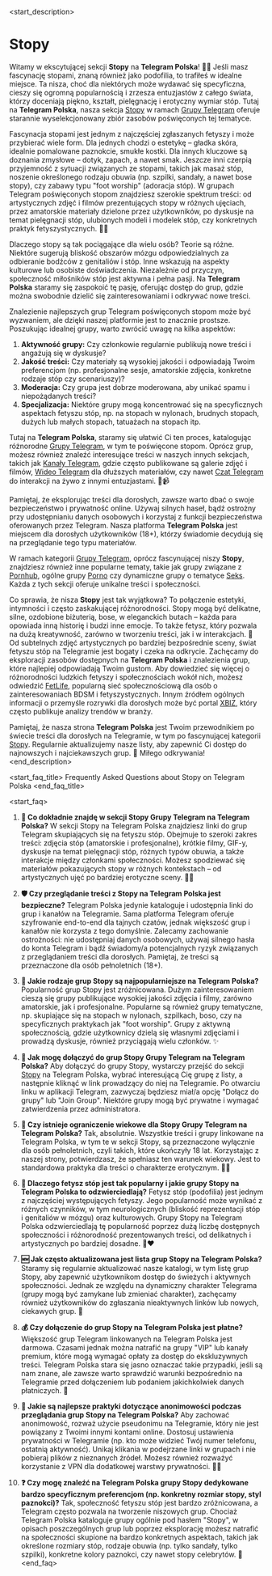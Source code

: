 <start_description>
# Stopy

Witamy w ekscytującej sekcji **Stopy** na **Telegram Polska**! 🦶✨ Jeśli masz fascynację stopami, znaną również jako podofilia, to trafiłeś w idealne miejsce. Ta nisza, choć dla niektórych może wydawać się specyficzna, cieszy się ogromną popularnością i zrzesza entuzjastów z całego świata, którzy doceniają piękno, kształt, pielęgnację i erotyczny wymiar stóp. Tutaj na **Telegram Polska**, nasza sekcja [Stopy](/grupy/stopy/) w ramach [Grupy Telegram](/grupy/) oferuje starannie wyselekcjonowany zbiór zasobów poświęconych tej tematyce.

Fascynacja stopami jest jednym z najczęściej zgłaszanych fetyszy i może przybierać wiele form. Dla jednych chodzi o estetykę – gładka skóra, idealnie pomalowane paznokcie, smukłe kostki. Dla innych kluczowe są doznania zmysłowe – dotyk, zapach, a nawet smak. Jeszcze inni czerpią przyjemność z sytuacji związanych ze stopami, takich jak masaż stóp, noszenie określonego rodzaju obuwia (np. szpilki, sandały, a nawet bose stopy), czy zabawy typu "foot worship" (adoracja stóp). W grupach Telegram poświęconych stopom znajdziesz szerokie spektrum treści: od artystycznych zdjęć i filmów prezentujących stopy w różnych ujęciach, przez amatorskie materiały dzielone przez użytkowników, po dyskusje na temat pielęgnacji stóp, ulubionych modeli i modelek stóp, czy konkretnych praktyk fetyszystycznych. 👣👠

Dlaczego stopy są tak pociągające dla wielu osób? Teorie są różne. Niektóre sugerują bliskość obszarów mózgu odpowiedzialnych za odbieranie bodźców z genitaliów i stóp. Inne wskazują na aspekty kulturowe lub osobiste doświadczenia. Niezależnie od przyczyn, społeczność miłośników stóp jest aktywna i pełna pasji. Na **Telegram Polska** staramy się zaspokoić tę pasję, oferując dostęp do grup, gdzie można swobodnie dzielić się zainteresowaniami i odkrywać nowe treści.

Znalezienie najlepszych grup Telegram poświęconych stopom może być wyzwaniem, ale dzięki naszej platformie jest to znacznie prostsze. Poszukując idealnej grupy, warto zwrócić uwagę na kilka aspektów:
1.  **Aktywność grupy:** Czy członkowie regularnie publikują nowe treści i angażują się w dyskusje?
2.  **Jakość treści:** Czy materiały są wysokiej jakości i odpowiadają Twoim preferencjom (np. profesjonalne sesje, amatorskie zdjęcia, konkretne rodzaje stóp czy scenariuszy)?
3.  **Moderacja:** Czy grupa jest dobrze moderowana, aby unikać spamu i niepożądanych treści?
4.  **Specjalizacja:** Niektóre grupy mogą koncentrować się na specyficznych aspektach fetyszu stóp, np. na stopach w nylonach, brudnych stopach, dużych lub małych stopach, tatuażach na stopach itp.

Tutaj na **Telegram Polska**, staramy się ułatwić Ci ten proces, katalogując różnorodne [Grupy Telegram](/grupy/), w tym te poświęcone stopom. Oprócz grup, możesz również znaleźć interesujące treści w naszych innych sekcjach, takich jak [Kanały Telegram](/kanaly/), gdzie często publikowane są galerie zdjęć i filmów, [Wideo Telegram](/wideo/) dla dłuższych materiałów, czy nawet [Czat Telegram](/czat/) do interakcji na żywo z innymi entuzjastami. 💬📹

Pamiętaj, że eksplorując treści dla dorosłych, zawsze warto dbać o swoje bezpieczeństwo i prywatność online. Używaj silnych haseł, bądź ostrożny przy udostępnianiu danych osobowych i korzystaj z funkcji bezpieczeństwa oferowanych przez Telegram. Nasza platforma **Telegram Polska** jest miejscem dla dorosłych użytkowników (18+), którzy świadomie decydują się na przeglądanie tego typu materiałów.

W ramach kategorii [Grupy Telegram](/grupy/), oprócz fascynującej niszy **Stopy**, znajdziesz również inne popularne tematy, takie jak grupy związane z [Pornhub](/grupy/pornhub/), ogólne grupy [Porno](/grupy/porno/) czy dynamiczne grupy o tematyce [Seks](/grupy/seks/). Każda z tych sekcji oferuje unikalne treści i społeczności.

Co sprawia, że nisza **Stopy** jest tak wyjątkowa? To połączenie estetyki, intymności i często zaskakującej różnorodności. Stopy mogą być delikatne, silne, ozdobione biżuterią, bose, w eleganckich butach – każda para opowiada inną historię i budzi inne emocje. To także fetysz, który pozwala na dużą kreatywność, zarówno w tworzeniu treści, jak i w interakcjach. 💖 Od subtelnych zdjęć artystycznych po bardziej bezpośrednie sceny, świat fetyszu stóp na Telegramie jest bogaty i czeka na odkrycie. Zachęcamy do eksploracji zasobów dostępnych na **Telegram Polska** i znalezienia grup, które najlepiej odpowiadają Twoim gustom. Aby dowiedzieć się więcej o różnorodności ludzkich fetyszy i społecznościach wokół nich, możesz odwiedzić [FetLife](https://fetlife.com), popularną sieć społecznościową dla osób o zainteresowaniach BDSM i fetyszystycznych. Innym źródłem ogólnych informacji o przemyśle rozrywki dla dorosłych może być portal [XBIZ](https://www.xbiz.com), który często publikuje analizy trendów w branży.

Pamiętaj, że nasza strona **Telegram Polska** jest Twoim przewodnikiem po świecie treści dla dorosłych na Telegramie, w tym po fascynującej kategorii [Stopy](/grupy/stopy/). Regularnie aktualizujemy nasze listy, aby zapewnić Ci dostęp do najnowszych i najciekawszych grup. 🚀 Miłego odkrywania!
<end_description>

<start_faq_title>
Frequently Asked Questions about Stopy on Telegram Polska
<end_faq_title>

<start_faq>
1. **🤔 Co dokładnie znajdę w sekcji Stopy Grupy Telegram na Telegram Polska?**
W sekcji Stopy na Telegram Polska znajdziesz linki do grup Telegram skupiających się na fetyszu stóp. Obejmuje to szeroki zakres treści: zdjęcia stóp (amatorskie i profesjonalne), krótkie filmy, GIF-y, dyskusje na temat pielęgnacji stóp, różnych typów obuwia, a także interakcje między członkami społeczności. Możesz spodziewać się materiałów pokazujących stopy w różnych kontekstach – od artystycznych ujęć po bardziej erotyczne sceny. 🦶💅

2. **🛡️ Czy przeglądanie treści z Stopy na Telegram Polska jest bezpieczne?**
Telegram Polska jedynie kataloguje i udostępnia linki do grup i kanałów na Telegramie. Sama platforma Telegram oferuje szyfrowanie end-to-end dla tajnych czatów, jednak większość grup i kanałów nie korzysta z tego domyślnie. Zalecamy zachowanie ostrożności: nie udostępniaj danych osobowych, używaj silnego hasła do konta Telegram i bądź świadomy/a potencjalnych ryzyk związanych z przeglądaniem treści dla dorosłych. Pamiętaj, że treści są przeznaczone dla osób pełnoletnich (18+).

3. **🌟 Jakie rodzaje grup Stopy są najpopularniejsze na Telegram Polska?**
Popularność grup Stopy jest zróżnicowana. Dużym zainteresowaniem cieszą się grupy publikujące wysokiej jakości zdjęcia i filmy, zarówno amatorskie, jak i profesjonalne. Popularne są również grupy tematyczne, np. skupiające się na stopach w nylonach, szpilkach, boso, czy na specyficznych praktykach jak "foot worship". Grupy z aktywną społecznością, gdzie użytkownicy dzielą się własnymi zdjęciami i prowadzą dyskusje, również przyciągają wielu członków. ✨

4. **🔗 Jak mogę dołączyć do grup Stopy Grupy Telegram na Telegram Polska?**
Aby dołączyć do grupy Stopy, wystarczy przejść do sekcji [Stopy](/grupy/stopy/) na Telegram Polska, wybrać interesującą Cię grupę z listy, a następnie kliknąć w link prowadzący do niej na Telegramie. Po otwarciu linku w aplikacji Telegram, zazwyczaj będziesz miał/a opcję "Dołącz do grupy" lub "Join Group". Niektóre grupy mogą być prywatne i wymagać zatwierdzenia przez administratora.

5. **🔞 Czy istnieje ograniczenie wiekowe dla Stopy Grupy Telegram na Telegram Polska?**
Tak, absolutnie. Wszystkie treści i grupy linkowane na Telegram Polska, w tym te w sekcji Stopy, są przeznaczone wyłącznie dla osób pełnoletnich, czyli takich, które ukończyły 18 lat. Korzystając z naszej strony, potwierdzasz, że spełniasz ten warunek wiekowy. Jest to standardowa praktyka dla treści o charakterze erotycznym. 🚫👶

6. **👣 Dlaczego fetysz stóp jest tak popularny i jakie grupy Stopy na Telegram Polska to odzwierciedlają?**
Fetysz stóp (podofilia) jest jednym z najczęściej występujących fetyszy. Jego popularność może wynikać z różnych czynników, w tym neurologicznych (bliskość reprezentacji stóp i genitaliów w mózgu) oraz kulturowych. Grupy Stopy na Telegram Polska odzwierciedlają tę popularność poprzez dużą liczbę dostępnych społeczności i różnorodność prezentowanych treści, od delikatnych i artystycznych po bardziej dosadne. 🦶❤️

7. **🆕 Jak często aktualizowana jest lista grup Stopy na Telegram Polska?**
Staramy się regularnie aktualizować nasze katalogi, w tym listę grup Stopy, aby zapewnić użytkownikom dostęp do świeżych i aktywnych społeczności. Jednak ze względu na dynamiczny charakter Telegrama (grupy mogą być zamykane lub zmieniać charakter), zachęcamy również użytkowników do zgłaszania nieaktywnych linków lub nowych, ciekawych grup. 🔄

8. **💰 Czy dołączenie do grup Stopy na Telegram Polska jest płatne?**
Większość grup Telegram linkowanych na Telegram Polska jest darmowa. Czasami jednak można natrafić na grupy "VIP" lub kanały premium, które mogą wymagać opłaty za dostęp do ekskluzywnych treści. Telegram Polska stara się jasno oznaczać takie przypadki, jeśli są nam znane, ale zawsze warto sprawdzić warunki bezpośrednio na Telegramie przed dołączeniem lub podaniem jakichkolwiek danych płatniczych. 💸

9. **🧐 Jakie są najlepsze praktyki dotyczące anonimowości podczas przeglądania grup Stopy na Telegram Polska?**
Aby zachować anonimowość, rozważ użycie pseudonimu na Telegramie, który nie jest powiązany z Twoimi innymi kontami online. Dostosuj ustawienia prywatności w Telegramie (np. kto może widzieć Twój numer telefonu, ostatnią aktywność). Unikaj klikania w podejrzane linki w grupach i nie pobieraj plików z nieznanych źródeł. Możesz również rozważyć korzystanie z VPN dla dodatkowej warstwy prywatności. 🕵️‍♀️

10. **❓ Czy mogę znaleźć na Telegram Polska grupy Stopy dedykowane bardzo specyficznym preferencjom (np. konkretny rozmiar stopy, styl paznokci)?**
Tak, społeczność fetyszu stóp jest bardzo zróżnicowana, a Telegram często pozwala na tworzenie niszowych grup. Chociaż Telegram Polska kataloguje grupy ogólnie pod hasłem "Stopy", w opisach poszczególnych grup lub poprzez eksplorację możesz natrafić na społeczności skupione na bardzo konkretnych aspektach, takich jak określone rozmiary stóp, rodzaje obuwia (np. tylko sandały, tylko szpilki), konkretne kolory paznokci, czy nawet stopy celebrytów. 🎯
<end_faq>